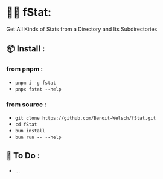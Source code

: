 # 🕵️‍♂️ fStat:

 Get All Kinds of Stats from a Directory and Its Subdirectories

## 📦 Install :

### from pnpm :
  - `pnpm i -g fstat`
  - `pnpx fstat --help`

### from source :
  - `git clone https://github.com/Benoit-Welsch/fStat.git`
  - `cd fStat`
  - `bun install`
  - `bun run -- --help`

## 📝 To Do :
  - ...
